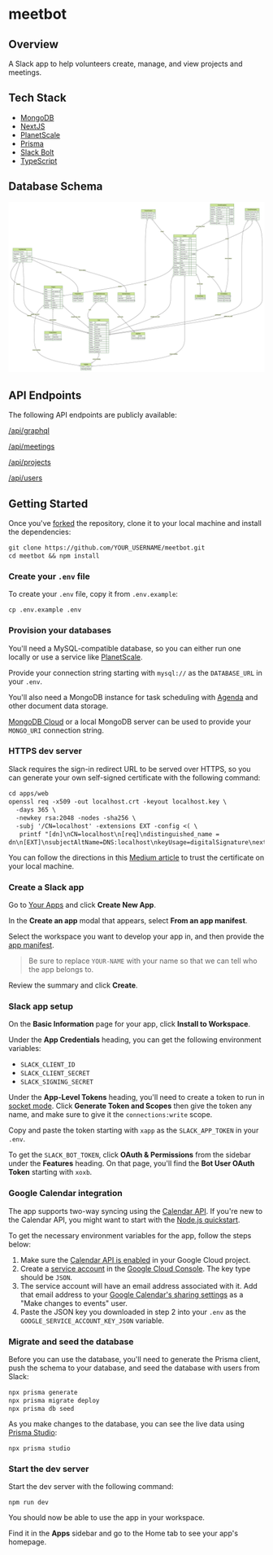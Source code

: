 # meetbot

## Overview

A Slack app to help volunteers create, manage, and view projects and meetings.

## Tech Stack

- [MongoDB](https://github.com/mongodb/node-mongodb-native)
- [NextJS](https://nextjs.org/)
- [PlanetScale](https://planetscale.com/)
- [Prisma](https://www.prisma.io/)
- [Slack Bolt](https://slack.dev/bolt-js/tutorial/getting-started)
- [TypeScript](https://www.typescriptlang.org/)

## Database Schema

![schema](/prisma/ERD.svg)

## API Endpoints

The following API endpoints are publicly available:

[/api/graphql](https://meetbot.app/api/graphql)

[/api/meetings](https://meetbot.app/api/meetings)

[/api/projects](https://meetbot.app/api/projects)

[/api/users](https://meetbot.app/api/users)

## Getting Started

Once you've [forked](https://github.com/tmshkr/meetbot/fork) the repository,
clone it to your local machine and install the dependencies:

```
git clone https://github.com/YOUR_USERNAME/meetbot.git
cd meetbot && npm install
```

### Create your `.env` file

To create your `.env` file, copy it from `.env.example`:

```
cp .env.example .env
```

### Provision your databases

You'll need a MySQL-compatible database, so you can either run one locally
or use a service like [PlanetScale](https://planetscale.com/).

Provide your connection string starting with `mysql://` as the `DATABASE_URL` in your `.env`.

You'll also need a MongoDB instance for task scheduling with [Agenda](https://github.com/agenda/agenda) and other document data storage.

[MongoDB Cloud](https://www.mongodb.com/cloud) or a local MongoDB server
can be used to provide your `MONGO_URI` connection string.

### HTTPS dev server

Slack requires the sign-in redirect URL to be served over HTTPS,
so you can generate your own self-signed certificate with the following command:

```
cd apps/web
openssl req -x509 -out localhost.crt -keyout localhost.key \
  -days 365 \
  -newkey rsa:2048 -nodes -sha256 \
  -subj '/CN=localhost' -extensions EXT -config <( \
   printf "[dn]\nCN=localhost\n[req]\ndistinguished_name = dn\n[EXT]\nsubjectAltName=DNS:localhost\nkeyUsage=digitalSignature\nextendedKeyUsage=serverAuth")
```

You can follow the directions in this [Medium article](https://medium.com/@greg.farrow1/nextjs-https-for-a-local-dev-server-98bb441eabd7) to trust the certificate on your local machine.

### Create a Slack app

Go to [Your Apps](https://api.slack.com/apps) and click **Create New App**.

In the **Create an app** modal that appears, select **From an app manifest**.

Select the workspace you want to develop your app in, and then provide the [app manifest](./apps/slackbot/app-manifest.yaml).

> Be sure to replace `YOUR-NAME` with your name so that we can tell who the app belongs to.

Review the summary and click **Create**.

### Slack app setup

On the **Basic Information** page for your app, click **Install to Workspace**.

Under the **App Credentials** heading, you can get the following environment variables:

- `SLACK_CLIENT_ID`
- `SLACK_CLIENT_SECRET`
- `SLACK_SIGNING_SECRET`

Under the **App-Level Tokens** heading, you'll need to create a token to run in [socket mode](https://api.slack.com/apis/connections/socket). Click **Generate Token and Scopes** then give the token any name, and make sure to give it the `connections:write` scope.

Copy and paste the token starting with `xapp` as the `SLACK_APP_TOKEN` in your `.env`.

To get the `SLACK_BOT_TOKEN`, click **OAuth & Permissions** from the sidebar under the **Features** heading.
On that page, you'll find the **Bot User OAuth Token** starting with `xoxb`.

### Google Calendar integration

The app supports two-way syncing using the [Calendar API](https://developers.google.com/calendar/api). If you're new to the Calendar API, you might want to start with the [Node.js quickstart](https://developers.google.com/calendar/api/quickstart/nodejs).

To get the necessary environment variables for the app, follow the steps below:

1. Make sure the [Calendar API is enabled](https://console.cloud.google.com/marketplace/product/google/calendar-json.googleapis.com) in your Google Cloud project.
2. Create a [service account](https://developers.google.com/identity/protocols/oauth2/service-account#creatinganaccount) in the [Google Cloud Console](https://console.cloud.google.com/iam-admin/serviceaccounts). The key type should be `JSON`.
3. The service account will have an email address associated with it. Add that email address to your [Google Calendar's sharing settings](https://support.google.com/calendar/answer/37082) as a "Make changes to events" user.
4. Paste the JSON key you downloaded in step 2 into your `.env` as the `GOOGLE_SERVICE_ACCOUNT_KEY_JSON` variable.

### Migrate and seed the database

Before you can use the database, you'll need to generate the Prisma client, push the schema to your database, and seed the database with users from Slack:

```
npx prisma generate
npx prisma migrate deploy
npx prisma db seed
```

As you make changes to the database, you can see the live data using [Prisma Studio](https://www.prisma.io/studio):

```
npx prisma studio
```

### Start the dev server

Start the dev server with the following command:

```
npm run dev
```

You should now be able to use the app in your workspace.

Find it in the **Apps** sidebar and go to the Home tab to see your app's homepage.
